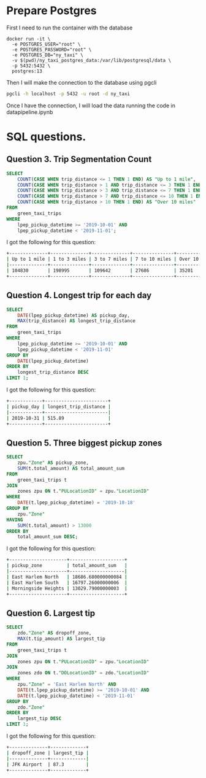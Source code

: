 # Prepare Postgres

First I need to run the container with the database

```docker
docker run -it \
  -e POSTGRES_USER="root" \
  -e POSTGRES_PASSWORD="root" \
  -e POSTGRES_DB="ny_taxi" \
  -v $(pwd)/ny_taxi_postgres_data:/var/lib/postgresql/data \
  -p 5432:5432 \
  postgres:13
```

Then I will make the connection to the database using pgcli

```bash
pgcli -h localhost -p 5432 -u root -d ny_taxi
```

Once I have the connection, I will load the data running the code in datapipeline.ipynb

# SQL questions.

## Question 3. Trip Segmentation Count

```sql
SELECT
    COUNT(CASE WHEN trip_distance <= 1 THEN 1 END) AS "Up to 1 mile",
    COUNT(CASE WHEN trip_distance > 1 AND trip_distance <= 3 THEN 1 END) AS "1 to 3 miles",
    COUNT(CASE WHEN trip_distance > 3 AND trip_distance <= 7 THEN 1 END) AS "3 to 7 miles",
    COUNT(CASE WHEN trip_distance > 7 AND trip_distance <= 10 THEN 1 END) AS "7 to 10 miles",
    COUNT(CASE WHEN trip_distance > 10 THEN 1 END) AS "Over 10 miles"
FROM
    green_taxi_trips
WHERE
    lpep_pickup_datetime >= '2019-10-01' AND
    lpep_pickup_datetime < '2019-11-01';
```



I got the following for this question:

```bash
+--------------+--------------+--------------+---------------+---------------+
| Up to 1 mile | 1 to 3 miles | 3 to 7 miles | 7 to 10 miles | Over 10 miles |
|--------------+--------------+--------------+---------------+---------------|
| 104830       | 198995       | 109642       | 27686         | 35201         |
+--------------+--------------+--------------+---------------+---------------+
```

## Question 4. Longest trip for each day

```sql
SELECT
    DATE(lpep_pickup_datetime) AS pickup_day,
    MAX(trip_distance) AS longest_trip_distance
FROM
    green_taxi_trips
WHERE
    lpep_pickup_datetime >= '2019-10-01' AND
    lpep_pickup_datetime < '2019-11-01'
GROUP BY
    DATE(lpep_pickup_datetime)
ORDER BY
    longest_trip_distance DESC
LIMIT 1;
```

I got the following for this question:

```bash
+------------+-----------------------+
| pickup_day | longest_trip_distance |
|------------+-----------------------|
| 2019-10-31 | 515.89                |
+------------+-----------------------+
```

## Question 5. Three biggest pickup zones

```sql
SELECT
    zpu."Zone" AS pickup_zone,
    SUM(t.total_amount) AS total_amount_sum
FROM
    green_taxi_trips t
JOIN
    zones zpu ON t."PULocationID" = zpu."LocationID"
WHERE
    DATE(t.lpep_pickup_datetime) = '2019-10-18'
GROUP BY
    zpu."Zone"
HAVING
    SUM(t.total_amount) > 13000
ORDER BY
    total_amount_sum DESC;
```



I got the following for this question:

```bash
+---------------------+--------------------+
| pickup_zone         | total_amount_sum   |
|---------------------+--------------------|
| East Harlem North   | 18686.680000000084 |
| East Harlem South   | 16797.26000000006  |
| Morningside Heights | 13029.79000000003  |
+---------------------+--------------------+
```

## Question 6. Largest tip

```sql
SELECT
    zdo."Zone" AS dropoff_zone,
    MAX(t.tip_amount) AS largest_tip
FROM
    green_taxi_trips t
JOIN
    zones zpu ON t."PULocationID" = zpu."LocationID"
JOIN
    zones zdo ON t."DOLocationID" = zdo."LocationID"
WHERE
    zpu."Zone" = 'East Harlem North' AND
    DATE(t.lpep_pickup_datetime) >= '2019-10-01' AND
    DATE(t.lpep_pickup_datetime) < '2019-11-01'
GROUP BY
    zdo."Zone"
ORDER BY
    largest_tip DESC
LIMIT 1;
```



I got the following for this question:

```bash
+--------------+-------------+
| dropoff_zone | largest_tip |
|--------------+-------------|
| JFK Airport  | 87.3        |
+--------------+-------------+
```
